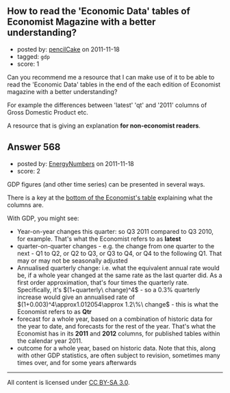## How to read the 'Economic Data' tables of Economist Magazine with a better understanding?

- posted by: [pencilCake](https://stackexchange.com/users/-1/403-pencilcake) on 2011-11-18
- tagged: `gdp`
- score: 1

Can you recommend me a resource that I can make use of it to be able to read the 'Economic Data' tables in the end of the each edition of Economist magazine with a better understanding?

For example the differences between 'latest' 'qt' and '2011' columns of Gross Domestic Product etc.

A resource that is giving an explanation **for non-economist readers**.


## Answer 568

- posted by: [EnergyNumbers](https://stackexchange.com/users/-1/104-energynumbers) on 2011-11-18
- score: 2

<p>GDP figures (and other time series) can be presented in several ways.</p>

<p>There is a key at the <a href="http://www.economist.com/node/21538766" rel="nofollow">bottom of the Economist's table</a> explaining what the columns are.</p>

<p>With GDP, you might see:</p>

<ul>
<li>Year-on-year changes this quarter: so Q3 2011 compared to Q3 2010,
for example. That's what the Economist refers to as <strong>latest</strong></li>
<li>quarter-on-quarter changes - e.g. the change from one quarter to the
next - Q1 to Q2, or Q2 to Q3, or Q3 to Q4, or Q4 to the following Q1.
That may or may not be seasonally adjusted</li>
<li>Annualised quarterly change: i.e. what the equivalent annual rate would be, if a whole year changed at the same rate as the last quarter did. As a first order approximation, that's four times the quarterly rate.  Specifically, it's $(1+quarterly\ change)^4$ - so a 0.3% quarterly increase would give an annualised rate of $(1+0.003)^4\approx1.012054\approx 1.2\%\ change$ - this is what the Economist refers to as <strong>Qtr</strong></li>
<li>forecast for a whole year, based on a combination of historic data for the year to date, and forecasts for the rest of the year. That's what the Economist has in its <strong>2011</strong> and <strong>2012</strong> columns, for published tables within the calendar year 2011.</li>
<li>outcome for a whole year, based on historic data. Note that this, along with other GDP statistics, are often subject to revision, sometimes many times over, and for some years afterwards</li>
</ul>




---

All content is licensed under [CC BY-SA 3.0](https://creativecommons.org/licenses/by-sa/3.0/).
